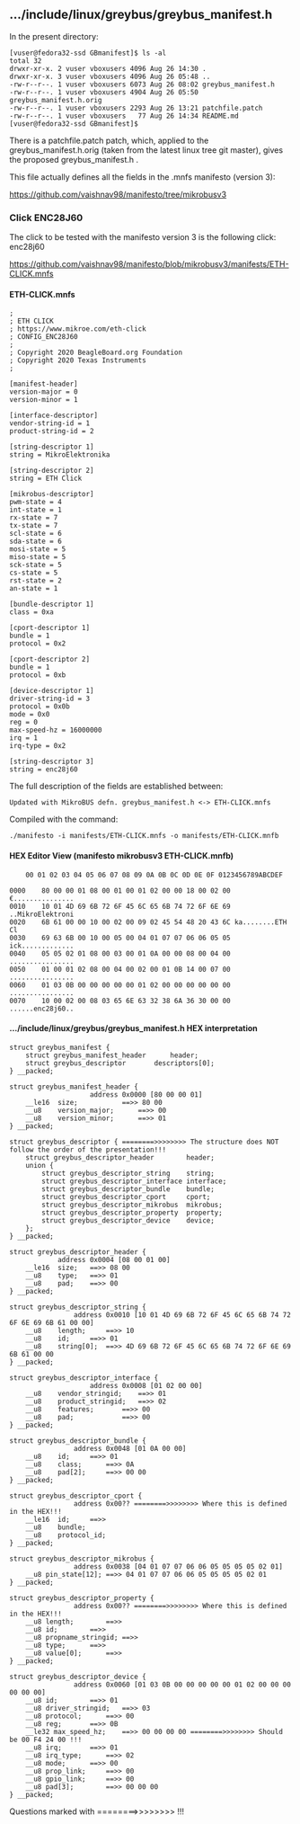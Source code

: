 ## .../include/linux/greybus/greybus_manifest.h

In the present directory:

	[vuser@fedora32-ssd GBmanifest]$ ls -al
	total 32
	drwxr-xr-x. 2 vuser vboxusers 4096 Aug 26 14:30 .
	drwxr-xr-x. 3 vuser vboxusers 4096 Aug 26 05:48 ..
	-rw-r--r--. 1 vuser vboxusers 6073 Aug 26 08:02 greybus_manifest.h
	-rw-r--r--. 1 vuser vboxusers 4904 Aug 26 05:50 greybus_manifest.h.orig
	-rw-r--r--. 1 vuser vboxusers 2293 Aug 26 13:21 patchfile.patch
	-rw-r--r--. 1 vuser vboxusers   77 Aug 26 14:34 README.md
	[vuser@fedora32-ssd GBmanifest]$

There is a patchfile.patch patch, which, applied to the greybus_manifest.h.orig
(taken from the latest linux tree git master), gives the proposed greybus_manifest.h .

This file actually defines all the fields in the .mnfs manifesto (version 3):

https://github.com/vaishnav98/manifesto/tree/mikrobusv3

###  Click ENC28J60

The click to be tested with the manifesto version 3 is the following click: enc28j60

https://github.com/vaishnav98/manifesto/blob/mikrobusv3/manifests/ETH-CLICK.mnfs

#### ETH-CLICK.mnfs

	;
	; ETH CLICK
	; https://www.mikroe.com/eth-click
	; CONFIG_ENC28J60
	;
	; Copyright 2020 BeagleBoard.org Foundation 
	; Copyright 2020 Texas Instruments 
	;

	[manifest-header]
	version-major = 0
	version-minor = 1

	[interface-descriptor]
	vendor-string-id = 1
	product-string-id = 2

	[string-descriptor 1]
	string = MikroElektronika

	[string-descriptor 2]
	string = ETH Click

	[mikrobus-descriptor]
	pwm-state = 4
	int-state = 1
	rx-state = 7
	tx-state = 7
	scl-state = 6
	sda-state = 6
	mosi-state = 5
	miso-state = 5
	sck-state = 5
	cs-state = 5
	rst-state = 2
	an-state = 1

	[bundle-descriptor 1]
	class = 0xa

	[cport-descriptor 1]
	bundle = 1
	protocol = 0x2

	[cport-descriptor 2]
	bundle = 1
	protocol = 0xb

	[device-descriptor 1]
	driver-string-id = 3
	protocol = 0x0b
	mode = 0x0
	reg = 0
	max-speed-hz = 16000000
	irq = 1
	irq-type = 0x2

	[string-descriptor 3]
	string = enc28j60

The full description of the fields are established between:

	Updated with MikroBUS defn. greybus_manifest.h <-> ETH-CLICK.mnfs

Compiled with the command:

	./manifesto -i manifests/ETH-CLICK.mnfs -o manifests/ETH-CLICK.mnfb

#### HEX Editor View (manifesto mikrobusv3 ETH-CLICK.mnfb)

		00 01 02 03 04 05 06 07 08 09 0A 0B 0C 0D 0E 0F	0123456789ABCDEF

	0000	80 00 00 01 08 00 01 00 01 02 00 00 18 00 02 00 €...............
	0010	10 01 4D 69 6B 72 6F 45 6C 65 6B 74 72 6F 6E 69 ..MikroElektroni
	0020	6B 61 00 00 10 00 02 00 09 02 45 54 48 20 43 6C ka........ETH Cl
	0030	69 63 6B 00 10 00 05 00 04 01 07 07 06 06 05 05 ick.............
	0040	05 05 02 01 08 00 03 00 01 0A 00 00 08 00 04 00 ................
	0050	01 00 01 02 08 00 04 00 02 00 01 0B 14 00 07 00 ................
	0060	01 03 0B 00 00 00 00 00 01 02 00 00 00 00 00 00 ................
	0070	10 00 02 00 08 03 65 6E 63 32 38 6A 36 30 00 00 ......enc28j60..

#### .../include/linux/greybus/greybus_manifest.h HEX interpretation

	struct greybus_manifest {
		struct greybus_manifest_header		header;
		struct greybus_descriptor		descriptors[0];
	} __packed;

	struct greybus_manifest_header {
						address 0x0000 [80 00 00 01]
		__le16	size;			==>> 80 00
		__u8	version_major;		==>> 00
		__u8	version_minor;		==>> 01
	} __packed;

	struct greybus_descriptor { ========>>>>>>>> The structure does NOT follow the order of the presentation!!!
		struct greybus_descriptor_header		header;
		union {
			struct greybus_descriptor_string	string;
			struct greybus_descriptor_interface	interface;
			struct greybus_descriptor_bundle	bundle;
			struct greybus_descriptor_cport		cport;
			struct greybus_descriptor_mikrobus	mikrobus;
			struct greybus_descriptor_property	property;
			struct greybus_descriptor_device	device;
		};
	} __packed;

	struct greybus_descriptor_header {
				address 0x0004 [08 00 01 00]
		__le16	size;	==>> 08 00
		__u8	type;	==>> 01
		__u8	pad;	==>> 00
	} __packed;

	struct greybus_descriptor_string {
					address 0x0010 [10 01 4D 69 6B 72 6F 45 6C 65 6B 74 72 6F 6E 69 6B 61 00 00]
		__u8	length;		==>> 10
		__u8	id;		==>> 01
		__u8	string[0];	==>> 4D 69 6B 72 6F 45 6C 65 6B 74 72 6F 6E 69 6B 61 00 00
	} __packed;

	struct greybus_descriptor_interface {
						address 0x0008 [01 02 00 00]
		__u8	vendor_stringid;	==>> 01
		__u8	product_stringid;	==>> 02
		__u8	features;		==>> 00
		__u8	pad;			==>> 00
	} __packed;

	struct greybus_descriptor_bundle {
					address 0x0048 [01 0A 00 00]
		__u8	id;		==>> 01
		__u8	class;		==>> 0A
		__u8	pad[2];		==>> 00 00
	} __packed;

	struct greybus_descriptor_cport {
					address 0x00?? ========>>>>>>>> Where this is defined in the HEX!!!
		__le16	id;		==>>
		__u8	bundle;
		__u8	protocol_id;
	} __packed;

	struct greybus_descriptor_mikrobus {
					address 0x0038 [04 01 07 07 06 06 05 05 05 05 02 01]
		__u8 pin_state[12];	==>> 04 01 07 07 06 06 05 05 05 05 02 01
	} __packed;

	struct greybus_descriptor_property {
					address 0x00?? ========>>>>>>>> Where this is defined in the HEX!!!
		__u8 length;		==>>
		__u8 id;		==>>
		__u8 propname_stringid;	==>>
		__u8 type;		==>>
		__u8 value[0];		==>>
	} __packed;

	struct greybus_descriptor_device {
					address 0x0060 [01 03 0B 00 00 00 00 00 01 02 00 00 00 00 00 00]
		__u8 id;		==>> 01
		__u8 driver_stringid;	==>> 03
		__u8 protocol;		==>> 00
		__u8 reg;		==>> 0B
		__le32 max_speed_hz;	==>> 00 00 00 00 ========>>>>>>>> Should be 00 F4 24 00 !!!
		__u8 irq;		==>> 01
		__u8 irq_type;		==>> 02
		__u8 mode;		==>> 00
		__u8 prop_link;		==>> 00
		__u8 gpio_link;		==>> 00
		__u8 pad[3];		==>> 00 00 00
	} __packed;

Questions marked with ========>>>>>>>> <text clarification> !!!
